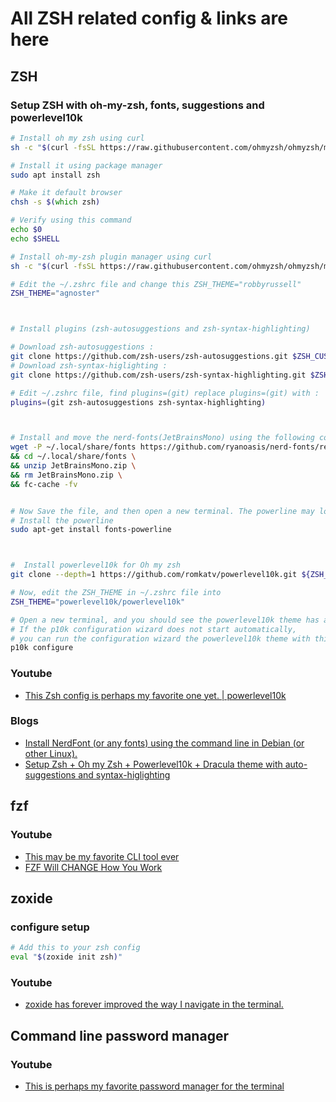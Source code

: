 
# All ZSH related config & links are here

## ZSH

### Setup ZSH with oh-my-zsh, fonts, suggestions and powerlevel10k

```zsh
# Install oh my zsh using curl
sh -c "$(curl -fsSL https://raw.githubusercontent.com/ohmyzsh/ohmyzsh/master/tools/install.sh)"

# Install it using package manager
sudo apt install zsh

# Make it default browser
chsh -s $(which zsh)

# Verify using this command
echo $0
echo $SHELL

# Install oh-my-zsh plugin manager using curl
sh -c "$(curl -fsSL https://raw.githubusercontent.com/ohmyzsh/ohmyzsh/master/tools/install.sh)"

# Edit the ~/.zshrc file and change this ZSH_THEME="robbyrussell"
ZSH_THEME="agnoster"



# Install plugins (zsh-autosuggestions and zsh-syntax-highlighting)

# Download zsh-autosuggestions :
git clone https://github.com/zsh-users/zsh-autosuggestions.git $ZSH_CUSTOM/plugins/zsh-autosuggestions
# Download zsh-syntax-higlighting :
git clone https://github.com/zsh-users/zsh-syntax-highlighting.git $ZSH_CUSTOM/plugins/zsh-syntax-highlighting

# Edit ~/.zshrc file, find plugins=(git) replace plugins=(git) with :
plugins=(git zsh-autosuggestions zsh-syntax-highlighting)



# Install and move the nerd-fonts(JetBrainsMono) using the following command
wget -P ~/.local/share/fonts https://github.com/ryanoasis/nerd-fonts/releases/download/v3.0.2/JetBrainsMono.zip \
&& cd ~/.local/share/fonts \
&& unzip JetBrainsMono.zip \
&& rm JetBrainsMono.zip \
&& fc-cache -fv


# Now Save the file, and then open a new terminal. The powerline may looks broken.
# Install the powerline 
sudo apt-get install fonts-powerline



#  Install powerlevel10k for Oh my zsh
git clone --depth=1 https://github.com/romkatv/powerlevel10k.git ${ZSH_CUSTOM:-$HOME/.oh-my-zsh/custom}/themes/powerlevel10k

# Now, edit the ZSH_THEME in ~/.zshrc file into
ZSH_THEME="powerlevel10k/powerlevel10k"

# Open a new terminal, and you should see the powerlevel10k theme has applied.
# If the p10k configuration wizard does not start automatically, 
# you can run the configuration wizard the powerlevel10k theme with this command 
p10k configure
```

### Youtube
- [This Zsh config is perhaps my favorite one yet. | powerlevel10k](https://www.youtube.com/watch?v=ud7YxC33Z3w)


### Blogs 
- [Install NerdFont (or any fonts) using the command line in Debian (or other Linux).](https://medium.com/@almatins/install-nerdfont-or-any-fonts-using-the-command-line-in-debian-or-other-linux-f3067918a88c)
- [Setup Zsh + Oh my Zsh + Powerlevel10k + Dracula theme with auto-suggestions and syntax-higlighting](https://medium.com/@satriajanaka09/setup-zsh-oh-my-zsh-powerlevel10k-on-ubuntu-20-04-c4a4052508fd)



## fzf

### Youtube
- [This may be my favorite CLI tool ever](https://www.youtube.com/watch?v=oTNRvnQLLLs)
- [FZF Will CHANGE How You Work](https://www.youtube.com/watch?v=MvLQor1Ck3M)



## zoxide

### configure setup

```zsh
# Add this to your zsh config
eval "$(zoxide init zsh)"
```


### Youtube
- [zoxide has forever improved the way I navigate in the terminal.](https://www.youtube.com/watch?v=aghxkpyRVDY)




## Command line password manager

### Youtube
- [This is perhaps my favorite password manager for the terminal](https://www.youtube.com/watch?v=FhwsfH2TpFA)


